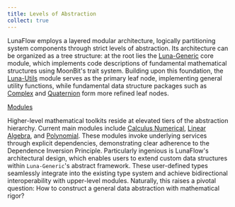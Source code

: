 ```yaml
---
title: Levels of Abstraction
collect: true
---
```


LunaFlow employs a layered modular architecture, logically partitioning system components through strict levels of abstraction. Its architecture can be organized as a tree structure: at the root lies the [Luna-Generic](https://github.com/Luna-Flow/luna-generic) core module, which implements code descriptions of fundamental mathematical structures using MoonBit's trait system. Building upon this foundation, the [Luna-Utils](https://github.com/Luna-Flow/luna-utils) module serves as the primary leaf node, implementing general utility functions, while fundamental data structure packages such as [Complex](https://github.com/Luna-Flow/luna-complex) and [Quaternion](https://github.com/Luna-Flow/quaternion) form more refined leaf nodes.

[Modules](/blog/lunaflow/structure.typ#:block)

Higher-level mathematical toolkits reside at elevated tiers of the abstraction hierarchy. Current main modules include [Calculus Numerical](https://github.com/Luna-Flow/calculus-numerical), [Linear Algebra](https://github.com/Luna-Flow/linear-algebra), and [Polynomial](https://github.com/luna-flow/luna-poly). These modules invoke underlying services through explicit dependencies, demonstrating clear adherence to the Dependence Inversion Principle. Particularly ingenious is LunaFlow's architectural design, which enables users to extend custom data structures within `Luna-Generic`'s abstract framework. These user-defined types seamlessly integrate into the existing type system and achieve bidirectional interoperability with upper-level modules. Naturally, this raises a pivotal question: How to construct a general data abstraction with mathematical rigor?
